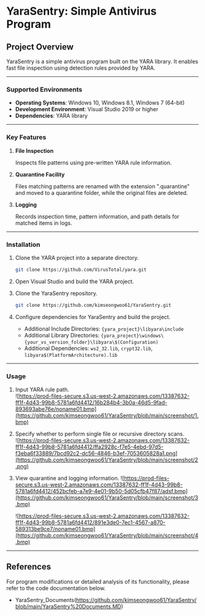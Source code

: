 # YaraSentry: Simple Antivirus Program

## Project Overview

YaraSentry is a simple antivirus program built on the YARA library. It enables fast file inspection using detection rules provided by YARA.

---

### Supported Environments

- **Operating Systems**: Windows 10, Windows 8.1, Windows 7 (64-bit)
- **Development Environment**: Visual Studio 2019 or higher
- **Dependencies**: YARA library

---

### Key Features

1. **File Inspection**
    
    Inspects file patterns using pre-written YARA rule information.
    
2. **Quarantine Facility**
    
    Files matching patterns are renamed with the extension ".quarantine" and moved to a quarantine folder, while the original files are deleted.
    
3. **Logging**
    
    Records inspection time, pattern information, and path details for matched items in logs.
    

---

### Installation

1. Clone the YARA project into a separate directory.
    
    ```bash
    git clone https://github.com/VirusTotal/yara.git
    ```
    
2. Open Visual Studio and build the YARA project.
3. Clone the YaraSentry repository.
    
    ```bash
    git clone https://github.com/kimseongwoo61/YaraSentry.git
    ```
    
4. Configure dependencies for YaraSentry and build the project.
    - Additional Include Directories: `{yara_project}\libyara\include`
    - Additional Library Directories: `{yara_project}\windows\{your_vs_version_folder}\libyara\$(Configuration)`
    - Additional Dependencies: `ws2_32.lib`, `crypt32.lib`, `libyara$(PlatformArchitecture).lib`

---

### Usage

1. Input YARA rule path.    
    ![https://prod-files-secure.s3.us-west-2.amazonaws.com/13387632-ff1f-4d43-99b8-5781a6fd4412/16b284b4-3b0a-46d5-9fad-893693abe76e/noname01.bmp](https://github.com/kimseongwoo61/YaraSentry/blob/main/screenshot/1.bmp)
    
2. Specify whether to perform single file or recursive directory scans.    
    ![https://prod-files-secure.s3.us-west-2.amazonaws.com/13387632-ff1f-4d43-99b8-5781a6fd4412/ffa2928c-f7e5-4ebd-97d5-f3eba6f33889/7bcd92c2-dc56-4846-b3ef-7053605828a1.png](https://github.com/kimseongwoo61/YaraSentry/blob/main/screenshot/2.png)
    
3. View quarantine and logging information.
    ![https://prod-files-secure.s3.us-west-2.amazonaws.com/13387632-ff1f-4d43-99b8-5781a6fd4412/452bcfeb-a7e9-4e01-9b50-5d05cfb47f87/adsf.bmp](https://github.com/kimseongwoo61/YaraSentry/blob/main/screenshot/3.bmp)
    
    ![https://prod-files-secure.s3.us-west-2.amazonaws.com/13387632-ff1f-4d43-99b8-5781a6fd4412/891e3de0-7ec1-4567-a870-589313be9ce7/noname01.bmp](https://github.com/kimseongwoo61/YaraSentry/blob/main/screenshot/4.bmp)
    

---

## References

For program modifications or detailed analysis of its functionality, please refer to the code documentation below.
- YaraSentry_Documents(https://github.com/kimseongwoo61/YaraSentry/blob/main/YaraSentry%20Documents.MD)
